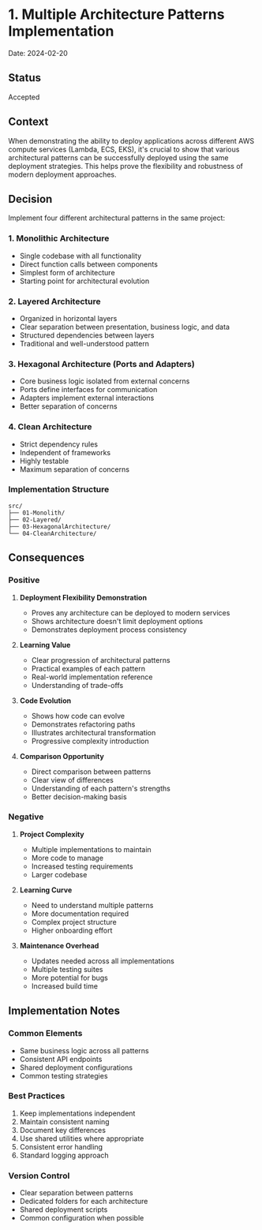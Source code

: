 # 1. Multiple Architecture Patterns Implementation

Date: 2024-02-20

## Status

Accepted

## Context

When demonstrating the ability to deploy applications across different AWS compute services (Lambda, ECS, EKS), it's crucial to show that various architectural patterns can be successfully deployed using the same deployment strategies. This helps prove the flexibility and robustness of modern deployment approaches.

## Decision

Implement four different architectural patterns in the same project:

### 1. Monolithic Architecture
- Single codebase with all functionality
- Direct function calls between components
- Simplest form of architecture
- Starting point for architectural evolution

### 2. Layered Architecture
- Organized in horizontal layers
- Clear separation between presentation, business logic, and data
- Structured dependencies between layers
- Traditional and well-understood pattern

### 3. Hexagonal Architecture (Ports and Adapters)
- Core business logic isolated from external concerns
- Ports define interfaces for communication
- Adapters implement external interactions
- Better separation of concerns

### 4. Clean Architecture
- Strict dependency rules
- Independent of frameworks
- Highly testable
- Maximum separation of concerns

### Implementation Structure
```
src/
├── 01-Monolith/
├── 02-Layered/
├── 03-HexagonalArchitecture/
└── 04-CleanArchitecture/
```

## Consequences

### Positive

1. **Deployment Flexibility Demonstration**
   - Proves any architecture can be deployed to modern services
   - Shows architecture doesn't limit deployment options
   - Demonstrates deployment process consistency

2. **Learning Value**
   - Clear progression of architectural patterns
   - Practical examples of each pattern
   - Real-world implementation reference
   - Understanding of trade-offs

3. **Code Evolution**
   - Shows how code can evolve
   - Demonstrates refactoring paths
   - Illustrates architectural transformation
   - Progressive complexity introduction

4. **Comparison Opportunity**
   - Direct comparison between patterns
   - Clear view of differences
   - Understanding of each pattern's strengths
   - Better decision-making basis

### Negative

1. **Project Complexity**
   - Multiple implementations to maintain
   - More code to manage
   - Increased testing requirements
   - Larger codebase

2. **Learning Curve**
   - Need to understand multiple patterns
   - More documentation required
   - Complex project structure
   - Higher onboarding effort

3. **Maintenance Overhead**
   - Updates needed across all implementations
   - Multiple testing suites
   - More potential for bugs
   - Increased build time

## Implementation Notes

### Common Elements
- Same business logic across all patterns
- Consistent API endpoints
- Shared deployment configurations
- Common testing strategies

### Best Practices
1. Keep implementations independent
2. Maintain consistent naming
3. Document key differences
4. Use shared utilities where appropriate
5. Consistent error handling
6. Standard logging approach

### Version Control
- Clear separation between patterns
- Dedicated folders for each architecture
- Shared deployment scripts
- Common configuration when possible
